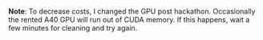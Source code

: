**Note**: To decrease costs, I changed the GPU post hackathon. Occasionally the rented A40 GPU will run out of CUDA memory. If this happens, wait a few minutes for cleaning
and try again.
